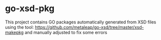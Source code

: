 # go-xsd-pkg

This project contains GO packages automatically generated from XSD files using the tool:
https://github.com/metaleap/go-xsd/tree/master/xsd-makepkg
and manually adjusted to fix some errors
